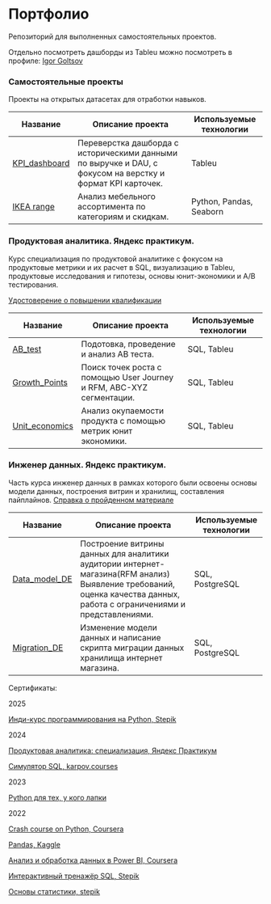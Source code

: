 # Портфолио

Репозиторий для выполненных самостоятельных проектов.

Отдельно посмотреть дашборды из Tableu можно посмотреть в профиле: [Igor Goltsov](https://public.tableau.com/app/profile/igor.goltsov/vizzes)

### Самостоятельные проекты

Проекты на открытых датасетах для отработки навыков. 

| Название | Описание проекта | Используемые технологии |
| --- | --- | --- |
|[KPI_dashboard](https://github.com/IgorGoltsov/portfolio/tree/main/KPI%20dashboard)|Переверстка дашборда с историческими данными по выручке и DAU, c фокусом на верстку и формат KPI карточек. |Tableu|
| [IKEA range](https://github.com/IgorGoltsov/portfolio/blob/main/ikea-range.ipynb) | Анализ мебельного ассортимента по категориям и скидкам. | Python, Pandas, Seaborn | 

### Продуктовая аналитика. Яндекс практикум. 

Курс специализация по продуктовой аналитике с фокусом на продуктовые метрики и их расчет в SQL, визуализацию в Tableu, продуктовые исследования и гипотезы, основы юнит-экономики и A/B тестирования.

[Удостоверение о повышении квалификации](https://github.com/IgorGoltsov/portfolio/blob/main/%D0%A3%D0%B4%D0%BE%D1%81%D1%82%D0%BE%D0%B2%D0%B5%D1%80%D0%B5%D0%BD%D0%B8%D0%B5_RU_%D0%93%D0%BE%D0%BB%D1%8C%D1%86%D0%BE%D0%B2_2024-9766-011.pdf) 


| Название | Описание проекта | Используемые технологии |
| --- | --- | --- |
| [AB_test](https://github.com/IgorGoltsov/portfolio/tree/main/AB%20test)|Подотовка, проведение и анализ AB теста. |SQL, Tableu|
| [Growth_Points](https://github.com/IgorGoltsov/portfolio/tree/main/Growth%20points)|Поиск точек роста с помощью User Journey и RFM, ABC-XYZ сегментации. |SQL, Tableu|
| [Unit_economics](https://github.com/IgorGoltsov/portfolio/tree/main/Unit%20economics)|Анализ окупаемости продукта с помощью метрик юнит экономики. |SQL, Tableu|

### Инженер данных. Яндекс практикум. 

Часть курса инженер данных в рамках которого были освоены основы модели данных, построения витрин и хранилищ, составления пайплайнов. 
[Справка о пройденном материале](https://github.com/IgorGoltsov/portfolio/blob/main/%D0%93%D0%BE%D0%BB%D1%8C%D1%86%D0%BE%D0%B2%20%D0%98%D0%B3%D0%BE%D1%80%D1%8C%20%D0%92%D0%BB%D0%B0%D0%B4%D0%B8%D1%81%D0%BB%D0%B0%D0%B2%D0%BE%D0%B2%D0%B8%D1%87%20%20-%20%D0%BA%D1%83%D1%80%D1%81%20%D0%98%D0%BD%D0%B6%D0%B5%D0%BD%D0%B5%D1%80%20%D0%B4%D0%B0%D0%BD%D0%BD%D1%8B%D1%85.pdf)

| Название | Описание проекта | Используемые технологии |
| --- | --- | --- |
| [Data_model_DE](https://github.com/IgorGoltsov/portfolio/tree/main/Data_model) | Построение витрины данных для аналитики аудитории интернет-магазина(RFM анализ) Выявление требований, оценка качества данных, работа с ограничениями и представлениями.    | SQL, PostgreSQL |
| [Migration_DE](https://github.com/IgorGoltsov/portfolio/tree/main/Migration) | Изменение модели данных и написание скрипта миграции данных хранилища интернет магазина.  | SQL, PostgreSQL |

Сертификаты:

2025

[Инди-курс программирования на Python, Stepik](https://stepik.org/cert/2715673)

2024

[Продуктовая аналитика: специализация, Яндекс Практикум](https://github.com/IgorGoltsov/portfolio/blob/main/%D0%A3%D0%B4%D0%BE%D1%81%D1%82%D0%BE%D0%B2%D0%B5%D1%80%D0%B5%D0%BD%D0%B8%D0%B5_RU_%D0%93%D0%BE%D0%BB%D1%8C%D1%86%D0%BE%D0%B2_2024-9766-011.pdf)

[Симулятор SQL, karpov.courses](https://lab.karpov.courses/certificate/085e5c50-28ef-4884-aaf2-e0b16bc4c4e7/)

2023

[Python для тех, у кого лапки](https://stepik.org/cert/1948676)

2022

[Crash course on Python, Coursera](https://www.coursera.org/account/accomplishments/verify/G8S92ZD4UMAC)

[Pandas, Kaggle](https://www.kaggle.com/learn/certification/igorgoltsov/pandas)

[Анализ и обработка данных в Power BI, Coursera](https://www.coursera.org/account/accomplishments/verify/ZJKEQW6ZJ7NZ)

[Интерактивный тренажёр SQL, Stepik](https://stepik.org/cert/1692951)

[Основы статистики, stepik](https://stepik.org/cert/1592555)


